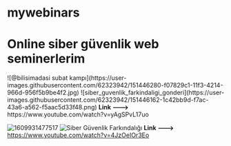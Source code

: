 # mywebinars
<h1>Online siber güvenlik web seminerlerim</h1>
![@bilisimadasi subat kampı](https://user-images.githubusercontent.com/62323942/151446280-f07829c1-11f3-4214-966d-956f5b9be4f2.jpg)
![siber_guvenlik_farkindaligi_gonderi](https://user-images.githubusercontent.com/62323942/151446162-1c42bb9d-f7ac-43a6-a562-f5aac5d33f48.png)
<b>Link ---> </b>  https://www.youtube.com/watch?v=yAgSPvL17uo

![1609931477517](https://user-images.githubusercontent.com/62323942/151447716-28084940-1bcc-4abc-9009-822597107154.jpg)
![Siber Güvenlik Farkındalığı](https://user-images.githubusercontent.com/62323942/151447726-90acc3b8-f5fb-4961-80bf-abba67691fe2.png)
<b>Link ---> </b> https://www.youtube.com/watch?v=4JzOeIOr3Eo
